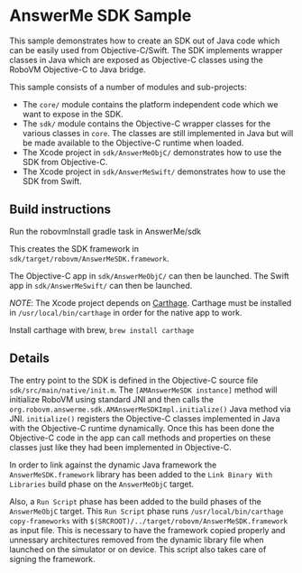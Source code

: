 # AnswerMe SDK Sample

This sample demonstrates how to create an SDK out of Java code which can be
easily used from Objective-C/Swift. The SDK
implements wrapper classes in Java which are exposed as Objective-C classes
using the RoboVM Objective-C to Java bridge.

This sample consists of a number of modules and sub-projects:

* The `core/` module contains the platform independent code which we want to
  expose in the SDK.
* The `sdk/` module contains the Objective-C wrapper classes for the various
  classes in `core`. The classes are still implemented in Java but will be
  made available to the Objective-C runtime when loaded.
* The Xcode project in `sdk/AnswerMeObjC/` demonstrates how to use the SDK
  from Objective-C.
* The Xcode project in `sdk/AnswerMeSwift/` demonstrates how to use the SDK
  from Swift.


## Build instructions

Run the robovmInstall gradle task in AnswerMe/sdk

This creates the SDK framework in `sdk/target/robovm/AnswerMeSDK.framework`.

The Objective-C app in `sdk/AnswerMeObjC/` can then be launched.
The Swift app in `sdk/AnswerMeSwift/` can then be launched.

*NOTE*: The Xcode project depends on
[Carthage](https://github.com/Carthage/Carthage). Carthage must be installed
in `/usr/local/bin/carthage` in order for the native app to work.

Install carthage with brew, `brew install carthage`

## Details

The entry point to the SDK is defined in the Objective-C source file
`sdk/src/main/native/init.m`. The `[AMAnswerMeSDK instance]` method will
initialize RoboVM using standard JNI and then calls the
`org.robovm.answerme.sdk.AMAnswerMeSDKImpl.initialize()` Java method via JNI.
`initialize()` registers the Objective-C classes implemented in Java with the
Objective-C runtime dynamically. Once this has been done the Objective-C code
in the app can call methods and properties on these classes just like they had
been implemented in Objective-C.

In order to link against the dynamic Java framework the
`AnswerMeSDK.framework` library has been added to the `Link Binary With
Libraries` build phase on the `AnswerMeObjC` target.

Also, a `Run Script` phase has been added to the build phases of the
`AnswerMeObjC` target. This `Run Script` phase runs `/usr/local/bin/carthage
copy-frameworks` with `$(SRCROOT)/../target/robovm/AnswerMeSDK.framework`
as input file. This is necessary to have the framework copied properly and
unnessary architectures removed from the dynamic library file when launched on
the simulator or on device. This script also takes care of signing the
framework.